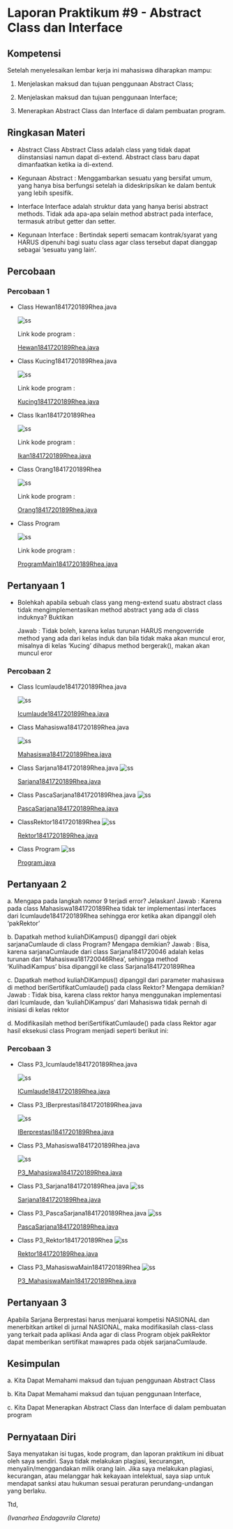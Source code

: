 # Laporan Praktikum #9 - Abstract Class dan Interface

## Kompetensi

Setelah menyelesaikan lembar kerja ini mahasiswa diharapkan mampu: 

 1. Menjelaskan maksud dan tujuan penggunaan Abstract Class; 

 2. Menjelaskan maksud dan tujuan penggunaan Interface; 
 
 3. Menerapkan Abstract Class dan Interface di dalam pembuatan program. 


## Ringkasan Materi

- Abstract Class Abstract Class adalah class yang tidak dapat diinstansiasi namun dapat di-extend. 
  Abstract class baru dapat dimanfaatkan ketika ia di-extend. 

- Kegunaan Abstract : Menggambarkan sesuatu yang bersifat umum, yang hanya bisa berfungsi setelah ia dideskripsikan ke dalam bentuk yang lebih spesifik. 

- Interface Interface adalah struktur data yang hanya berisi abstract methods. Tidak ada apa-apa selain method abstract pada interface, 
  termasuk atribut getter dan setter. 

- Kegunaan Interface : Bertindak seperti semacam kontrak/syarat yang HARUS dipenuhi bagi suatu class agar class tersebut dapat dianggap sebagai ‘sesuatu yang lain’. 


## Percobaan

### Percobaan 1

- Class Hewan1841720189Rhea.java

    ![ss](img/Hewan1841720189Rhea.JPG)

    Link kode program : 

    [Hewan1841720189Rhea.java](../../src/9_Abstract_Class_dan_Interface/Hewan1841720189Rhea.java)

- Class Kucing1841720189Rhea.java

    ![ss](img/Kucing1841720189Rhea.JPG)

    Link kode program : 

    [Kucing1841720189Rhea.java](../../src/9_Abstract_Class_dan_Interface/Kucing1841720189Rhea.java)

- Class Ikan1841720189Rhea

    ![ss](img/Ikan1841720189Rhea.JPG)

    Link kode program : 

    [Ikan1841720189Rhea.java](../../src/9_Abstract_Class_dan_Interface/Ikan1841720189Rhea.java)

- Class Orang1841720189Rhea

    ![ss](img/Hewan1841720189Rhea.JPG)

    Link kode program : 

    [Orang1841720189Rhea.java](../../src/9_Abstract_Class_dan_Interface/Orang1841720189Rhea.java)

- Class Program 

    ![ss](img/ProgramMain1841720189Rhea.JPG)

    Link kode program : 

    [ProgramMain1841720189Rhea.java](../../src/9_Abstract_Class_dan_Interface/Program1841720189Rhea.java)


## Pertanyaan 1

- Bolehkah apabila sebuah class yang meng-extend suatu abstract class tidak 
  mengimplementasikan method abstract yang ada di class induknya? Buktikan

  Jawab : Tidak boleh, karena kelas turunan HARUS mengoverride method yang ada dari kelas induk dan bila tidak maka akan muncul eror, misalnya di kelas ‘Kucing’ dihapus method bergerak(), makan akan muncul eror

### Percobaan 2

- Class Icumlaude1841720189Rhea.java

    ![ss](img/Icumlaude1841720189Rhea.JPG)

    [Icumlaude1841720189Rhea.java](../../src/9_Abstract_Class_dan_Interface/Icumlaude1841720189Rhea.java)

- Class Mahasiswa1841720189Rhea.java

    ![ss](img/Mahasiswa1841720189Rhea.JPG)

    [Mahasiswa1841720189Rhea.java](../../src/9_Abstract_Class_dan_Interface/Mahasiswa1841720189Rhea.java)

- Class Sarjana1841720189Rhea.java
    ![ss](img/Sarjana1841720189Rhea.JPG)

    [Sarjana1841720189Rhea.java](../../src/9_Abstract_Class_dan_Interface/Sarjana1841720189Rhea.java)

- Class PascaSarjana1841720189Rhea.java
    ![ss](img/PascaSarjana1841720189Rhea.JPG)

    [PascaSarjana1841720189Rhea.java](../../src/9_Abstract_Class_dan_Interface/PascaSarjana1841720189Rhea.java)

- ClassRektor1841720189Rhea
    ![ss](img/Rektor1841720189Rhea.JPG)
    
    [Rektor1841720189Rhea.java](../../src/9_Abstract_Class_dan_Interface/Rektor1841720189Rhea.java)

- Class Program
    ![ss](img/ProgramMain1841720189Rhea2.JPG)
    
    [Program.java](../../src/9_Abstract_Class_dan_Interface/ProgramMain1841720189Rhea2.java)

## Pertanyaan 2

a. Mengapa pada langkah nomor 9 terjadi error? Jelaskan! 
   Jawab : Karena pada class Mahasiswa1841720189Rhea tidak ter implementasi interfaces dari Icumlaude1841720189Rhea sehingga eror ketika akan dipanggil oleh ‘pakRektor’ 

   b. Dapatkah method kuliahDiKampus() dipanggil dari objek sarjanaCumlaude di class Program? Mengapa demikian?
   Jawab : Bisa, karena sarjanaCumlaude dari class Sarjana1841720046 adalah kelas turunan dari ‘Mahasiswa181720046Rhea’, sehingga method ‘KulihadiKampus’ bisa               dipanggil ke class Sarjana1841720189Rhea

c. Dapatkah method kuliahDiKampus() dipanggil dari parameter mahasiswa di method beriSertifikatCumlaude() pada class Rektor? Mengapa demikian?
   Jawab : Tidak bisa, karena class rektor hanya menggunakan implementasi dari Icumlaude, dan ‘kuliahDiKampus’ dari Mahasiswa tidak pernah di inisiasi di kelas rektor 

d. Modifikasilah method beriSertifikatCumlaude() pada class Rektor agar hasil eksekusi class Program menjadi seperti berikut ini: 


### Percobaan 3
- Class P3_Icumlaude1841720189Rhea.java

    ![ss](img/P3_ICumlaude1841720189Rhea.JPG)

    [ICumlaude1841720189Rhea.java](../../src/9_Abstract_Class_dan_Interface/ICumlaude1841720189Rhea.java)

- Class P3_IBerprestasi1841720189Rhea.java

    ![ss](img/P3_IBerprestasi1841720189Rhea.JPG)

    [IBerprestasi1841720189Rhea.java](../../src/9_Abstract_Class_dan_Interface/P3_IBerprestasi1841720189Rhea.java)

- Class P3_Mahasiswa1841720189Rhea.java

    ![ss](img/P3_Mahasiswa1841720189Rhea.JPG)

    [P3_Mahasiswa1841720189Rhea.java](../../src/9_Abstract_Class_dan_Interface/P3_Mahasiswa1841720189Rhea.java)

- Class P3_Sarjana1841720189Rhea.java
    ![ss](img/P3_Sarjana1841720189Rhea.JPG)

    [Sarjana1841720189Rhea.java](../../src/9_Abstract_Class_dan_Interface/P3_Sarjana1841720189Rhea.java)

- Class P3_PascaSarjana1841720189Rhea.java
    ![ss](img/P3_PascaSarjana1841720189Rhea.JPG)

    [PascaSarjana1841720189Rhea.java](../../src/9_Abstract_Class_dan_Interface/P3_PascaSarjana1841720189Rhea.java)

- Class P3_Rektor1841720189Rhea
    ![ss](img/P3_Rektor1841720189Rhea.JPG)
    
    [Rektor1841720189Rhea.java](../../src/9_Abstract_Class_dan_Interface/P3_Rektor1841720189Rhea.java)

- Class P3_MahasiswaMain1841720189Rhea
    ![ss](img/P3_MahasiswaMain1841720189Rhea.JPG)
    
    [P3_MahasiswaMain1841720189Rhea.java](../../src/9_Abstract_Class_dan_Interface/P3_MahasiswaMain1841720189Rhea.java)


## Pertanyaan 3

Apabila Sarjana Berprestasi harus menjuarai kompetisi NASIONAL dan menerbitkan artikel di jurnal NASIONAL, 
maka modifikasilah class-class yang terkait pada aplikasi Anda agar di class Program objek pakRektor dapat 
memberikan sertifikat mawapres pada objek sarjanaCumlaude. 

## Kesimpulan

a. Kita Dapat Memahami maksud dan tujuan penggunaan Abstract Class

b. Kita Dapat Memahami maksud dan tujuan penggunaan Interface, 

c. Kita Dapat Menerapkan Abstract Class dan Interface di dalam pembuatan program

## Pernyataan Diri

Saya menyatakan isi tugas, kode program, dan laporan praktikum ini dibuat oleh saya sendiri. Saya tidak melakukan plagiasi, kecurangan, menyalin/menggandakan milik orang lain. Jika saya melakukan plagiasi, kecurangan, atau melanggar hak kekayaan intelektual, saya siap untuk mendapat sanksi atau hukuman sesuai peraturan perundang-undangan yang berlaku.


Ttd,

*(Ivanarhea Endagavrila Clareta)*